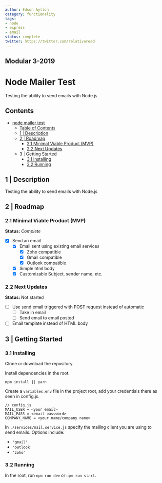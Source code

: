 ```yaml
---
author: Edson Ayllon
category: functionality
tags: 
- node
- express
- email
status: complete
twitter: https://twitter.com/relativeread
---
```


## Modular 3-2019

# Node Mailer Test

Testing the ability to send emails with Node.js.

## Contents

<!-- TOC START min:1 max:3 link:true update:true -->
- [node mailer test](#node-mailer-test)
  - [Table of Contents](#table-of-contents)
  - [1 | Description](#1--description)
  - [2 | Roadmap](#2--roadmap)
    - [2.1 Minimal Viable Product (MVP)](#21-minimal-viable-product-mvp)
    - [2.2 Next Updates](#22-next-updates)
  - [3 | Getting Started](#3--getting-started)
    - [3.1 Installing](#31-installing)
    - [3.2 Running](#32-running)

<!-- TOC END -->

## 1 | Description

Testing the ability to send emails with Node.js.

## 2 | Roadmap

### 2.1 Minimal Viable Product (MVP)

**Status:** _Complete_

- [x] Send an email
  - [x] Email sent using existing email services
    - [x] Zoho compatible
    - [x] Gmail compatible
    - [x] Outlook compatible
  - [x] Simple html body
  - [x] Customizable Subject, sender name, etc.

### 2.2 Next Updates

**Status:** Not started

- [ ] Use send email triggered with POST request instead of automatic
  - [ ] Take in email
  - [ ] Send email to email posted
- [ ] Email template instead of HTML body

## 3 | Getting Started

### 3.1 Installing

Clone or download the repository.

Install dependencies in the root.

```
npm install || yarn
```

Create a `variables.env` file in the project root, add your credentials
there as seen in config.js.

```
// config.js
MAIL_USER = <your email>
MAIL_PASS = <email password>
COMPANY_NAME = <your name/company name>
```

In `./services/mail.service.js` specify the mailing client you are using to send
emails. Options include:
- `'gmail'`
- `'outlook'`
- `'zoho'`

### 3.2 Running

In the root, run `npm run dev` or `npm run start`.
